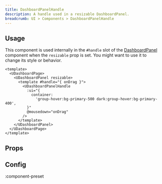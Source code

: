 ```yaml
---
title: DashboardPanelHandle
description: A handle used in a resizable DashboardPanel.
breadcrumb: UI > Components > DashboardPanelHandle
---
```


## Usage

This component is used internally in the `#handle` slot of the [DashboardPanel](/ui/components/dashboard-panel) component when the `resizable` prop is set. You might want to use it to change its style or behavior.

```vue [pages/index.vue]
<template>
  <UDashboardPage>
    <UDashboardPanel resizable>
      <template #handle="{ onDrag }">
        <UDashboardPanelHandle
          :ui="{
            container:
              'group-hover:bg-primary-500 dark:group-hover:bg-primary-400',
          }"
          @mousedown="onDrag"
        />
      </template>
    </UDashboardPanel>
  </UDashboardPage>
</template>
```

<!-- ## Slots -->

<!-- component-slots -->

## Props

<!-- components-props -->

## Config

:component-preset
